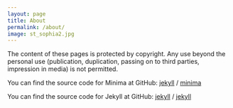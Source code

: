 ```yaml
---
layout: page
title: About
permalink: /about/
image: st_sophia2.jpg
---
```


The content of these pages is protected by copyright. Any use beyond the personal use (publication, duplication, passing on to third parties, impression in media) is not permitted.

You can find the source code for Minima at GitHub:
[jekyll][jekyll-organization] /
[minima](https://github.com/jekyll/minima)

You can find the source code for Jekyll at GitHub:
[jekyll][jekyll-organization] /
[jekyll](https://github.com/jekyll/jekyll)


[jekyll-organization]: https://github.com/jekyll
